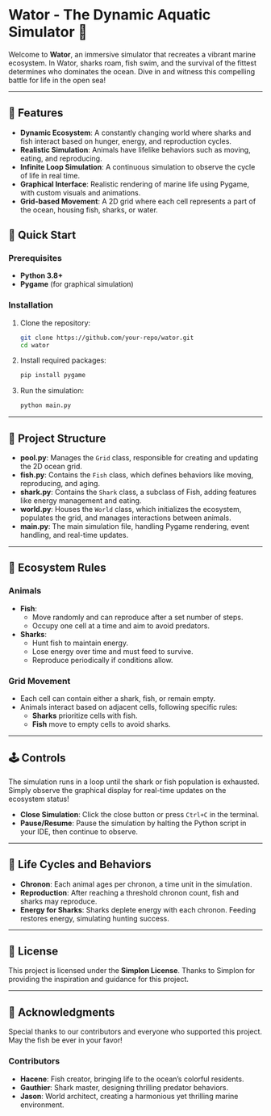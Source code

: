 # Wator - The Dynamic Aquatic Simulator 🌊

Welcome to **Wator**, an immersive simulator that recreates a vibrant marine ecosystem. In Wator, sharks roam, fish swim, and the survival of the fittest determines who dominates the ocean. Dive in and witness this compelling battle for life in the open sea!

---

## 🌟 Features

- **Dynamic Ecosystem**: A constantly changing world where sharks and fish interact based on hunger, energy, and reproduction cycles.
- **Realistic Simulation**: Animals have lifelike behaviors such as moving, eating, and reproducing.
- **Infinite Loop Simulation**: A continuous simulation to observe the cycle of life in real time.
- **Graphical Interface**: Realistic rendering of marine life using Pygame, with custom visuals and animations.
- **Grid-based Movement**: A 2D grid where each cell represents a part of the ocean, housing fish, sharks, or water.

## 🚀 Quick Start

### Prerequisites

- **Python 3.8+**
- **Pygame** (for graphical simulation)
  
### Installation

1. Clone the repository:
   ```bash
   git clone https://github.com/your-repo/wator.git
   cd wator
   ```

2. Install required packages:
   ```bash
   pip install pygame
   ```

3. Run the simulation:
   ```bash
   python main.py
   ```

---

## 📂 Project Structure

- **pool.py**: Manages the `Grid` class, responsible for creating and updating the 2D ocean grid.
- **fish.py**: Contains the `Fish` class, which defines behaviors like moving, reproducing, and aging.
- **shark.py**: Contains the `Shark` class, a subclass of Fish, adding features like energy management and eating.
- **world.py**: Houses the `World` class, which initializes the ecosystem, populates the grid, and manages interactions between animals.
- **main.py**: The main simulation file, handling Pygame rendering, event handling, and real-time updates.

---

## 🐠 Ecosystem Rules

### Animals

- **Fish**:
  - Move randomly and can reproduce after a set number of steps.
  - Occupy one cell at a time and aim to avoid predators.
- **Sharks**:
  - Hunt fish to maintain energy.
  - Lose energy over time and must feed to survive.
  - Reproduce periodically if conditions allow.

### Grid Movement

- Each cell can contain either a shark, fish, or remain empty.
- Animals interact based on adjacent cells, following specific rules:
  - **Sharks** prioritize cells with fish.
  - **Fish** move to empty cells to avoid sharks.
  
---

## 🕹️ Controls

The simulation runs in a loop until the shark or fish population is exhausted. Simply observe the graphical display for real-time updates on the ecosystem status!

- **Close Simulation**: Click the close button or press `Ctrl+C` in the terminal.
- **Pause/Resume**: Pause the simulation by halting the Python script in your IDE, then continue to observe.

---

## 🔄 Life Cycles and Behaviors

- **Chronon**: Each animal ages per chronon, a time unit in the simulation.
- **Reproduction**: After reaching a threshold chronon count, fish and sharks may reproduce.
- **Energy for Sharks**: Sharks deplete energy with each chronon. Feeding restores energy, simulating hunting success.

---

## 📜 License

This project is licensed under the **Simplon License**. Thanks to Simplon for providing the inspiration and guidance for this project.

---

## 🙏 Acknowledgments

Special thanks to our contributors and everyone who supported this project. May the fish be ever in your favor!

### Contributors

- **Hacene**: Fish creator, bringing life to the ocean’s colorful residents.
- **Gauthier**: Shark master, designing thrilling predator behaviors.
- **Jason**: World architect, creating a harmonious yet thrilling marine environment.
```